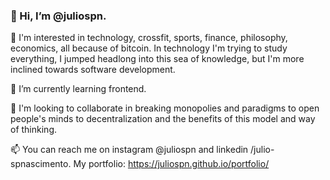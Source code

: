 ### 👋 Hi, I’m @juliospn.

👀 I'm interested in technology, crossfit, sports, finance, philosophy, economics, all because of bitcoin. In technology I'm trying to study everything, I jumped headlong into this sea of knowledge, but I'm more inclined towards software development.

🌱 I’m currently learning frontend.

💞️ I'm looking to collaborate in breaking monopolies and paradigms to open people's minds to decentralization and the benefits of this model and way of thinking.

📫 You can reach me on instagram @juliospn and linkedin /julio-spnascimento. My portfolio: https://juliospn.github.io/portfolio/
